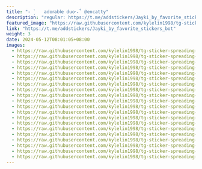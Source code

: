 ```yaml
---
title: "- ̗̀‌‌ ‌ ‌ ‌ ‌𝖺𝖽𝗈𝗋𝖺𝖻𝗅𝖾 𝖽𝗎𝗈‧₊˚ @encatty"
description: "regular: https://t.me/addstickers/Jayki_by_favorite_stickers_bot"
featured_image: "https://raw.githubusercontent.com/kylelin1998/tg-sticker-spreading-worldwide-images/main/img/bb78e082-7791-4ca8-a0d7-5034d40e380e.jpg"
link: "https://t.me/addstickers/Jayki_by_favorite_stickers_bot"
weight: 3
date: 2024-05-12T08:01:05+08:00
images:
  - https://raw.githubusercontent.com/kylelin1998/tg-sticker-spreading-worldwide-images/main/img/bb78e082-7791-4ca8-a0d7-5034d40e380e.jpg
  - https://raw.githubusercontent.com/kylelin1998/tg-sticker-spreading-worldwide-images/main/img/c20e656e-c8d5-4314-a130-4ea7d73753d9.jpg
  - https://raw.githubusercontent.com/kylelin1998/tg-sticker-spreading-worldwide-images/main/img/c830b77f-ee45-44a7-a092-d554acd86585.jpg
  - https://raw.githubusercontent.com/kylelin1998/tg-sticker-spreading-worldwide-images/main/img/5f86d3d0-a8f9-4a25-96a7-fb90067547df.jpg
  - https://raw.githubusercontent.com/kylelin1998/tg-sticker-spreading-worldwide-images/main/img/36e49a51-216a-436a-a885-ae3b43be9903.jpg
  - https://raw.githubusercontent.com/kylelin1998/tg-sticker-spreading-worldwide-images/main/img/bfe08cd2-e8e1-4f37-8b50-51a33cf50f8b.jpg
  - https://raw.githubusercontent.com/kylelin1998/tg-sticker-spreading-worldwide-images/main/img/81a27e42-46a3-4350-94a1-98587bff494a.jpg
  - https://raw.githubusercontent.com/kylelin1998/tg-sticker-spreading-worldwide-images/main/img/75b2b8a7-1af8-4b7d-be27-ec47b603049b.jpg
  - https://raw.githubusercontent.com/kylelin1998/tg-sticker-spreading-worldwide-images/main/img/17bd8baf-264d-4e61-9e10-b726e6efb758.jpg
  - https://raw.githubusercontent.com/kylelin1998/tg-sticker-spreading-worldwide-images/main/img/dee3c5b8-0204-4568-a3af-af83ea901f38.jpg
  - https://raw.githubusercontent.com/kylelin1998/tg-sticker-spreading-worldwide-images/main/img/12853be4-8a4a-4304-b8b9-05c91df3dee5.jpg
  - https://raw.githubusercontent.com/kylelin1998/tg-sticker-spreading-worldwide-images/main/img/36385479-3e23-4195-a228-17bc48e75e73.jpg
  - https://raw.githubusercontent.com/kylelin1998/tg-sticker-spreading-worldwide-images/main/img/e411193b-c2ec-4ae6-9f6e-21c9b83124e7.jpg
  - https://raw.githubusercontent.com/kylelin1998/tg-sticker-spreading-worldwide-images/main/img/cffb5ce0-e9b0-4d0f-afef-e1f742126713.jpg
  - https://raw.githubusercontent.com/kylelin1998/tg-sticker-spreading-worldwide-images/main/img/d2d8a15e-7b6e-4c8d-b55d-036440e7f5d8.jpg
  - https://raw.githubusercontent.com/kylelin1998/tg-sticker-spreading-worldwide-images/main/img/17d650fb-1914-49ea-b236-72565dd875eb.jpg
  - https://raw.githubusercontent.com/kylelin1998/tg-sticker-spreading-worldwide-images/main/img/587a3ba5-9eb1-4ccb-883c-9be80c48216f.jpg
  - https://raw.githubusercontent.com/kylelin1998/tg-sticker-spreading-worldwide-images/main/img/b859e545-cda3-43ec-aec3-c0532fcdb594.jpg
  - https://raw.githubusercontent.com/kylelin1998/tg-sticker-spreading-worldwide-images/main/img/e0e7ec61-edf7-4105-8f42-961d9c17a7e0.jpg
  - https://raw.githubusercontent.com/kylelin1998/tg-sticker-spreading-worldwide-images/main/img/2ceae6c6-e906-4df6-b848-2a0fa92865a9.jpg
---
```

